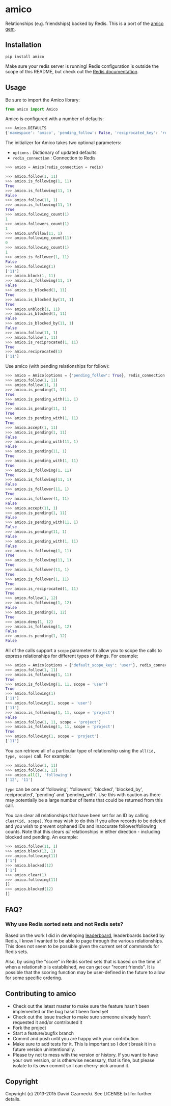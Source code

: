 # amico

Relationships (e.g. friendships) backed by Redis. This is a port of the [amico gem](https://github.com/agoragames/amico).

## Installation

`pip install amico`

Make sure your redis server is running! Redis configuration is outside the scope of this README, but
check out the [Redis documentation](http://redis.io/documentation).

## Usage

Be sure to import the Amico library:

```python
from amico import Amico
```

Amico is configured with a number of defaults:

```python
>>> Amico.DEFAULTS
{'namespace': 'amico', 'pending_follow': False, 'reciprocated_key': 'reciprocated', 'followers_key': 'followers', 'pending_with_key': 'pending_with', 'following_key': 'following', 'page_size': 25, 'pending_key': 'pending', 'blocked_by_key': 'blocked_by', 'default_scope_key': 'default', 'blocked_key': 'blocked'}
```

The initializer for Amico takes two optional parameters:

* `options` : Dictionary of updated defaults
* `redis_connection` : Connection to Redis

```python
>>> amico = Amico(redis_connection = redis)
```

```python
>>> amico.follow(1, 11)
>>> amico.is_following(1, 11)
True
>>> amico.is_following(11, 1)
False
>>> amico.follow(11, 1)
>>> amico.is_following(11, 1)
True
>>> amico.following_count(1)
1
>>> amico.followers_count(1)
1
>>> amico.unfollow(11, 1)
>>> amico.following_count(11)
0
>>> amico.following_count(1)
1
>>> amico.is_follower(1, 11)
False
>>> amico.following(1)
['11']
>>> amico.block(1, 11)
>>> amico.is_following(11, 1)
False
>>> amico.is_blocked(1, 11)
True
>>> amico.is_blocked_by(11, 1)
True
>>> amico.unblock(1, 11)
>>> amico.is_blocked(1, 11)
False
>>> amico.is_blocked_by(11, 1)
False
>>> amico.follow(11, 1)
>>> amico.follow(1, 11)
>>> amico.is_reciprocated(1, 11)
True
>>> amico.reciprocated(1)
['11']
```

Use amico (with pending relationships for follow):

```python
>>> amico = Amico(options = {'pending_follow': True}, redis_connection = redis)
>>> amico.follow(1, 11)
>>> amico.follow(11, 1)
>>> amico.is_pending(1, 11)
True
>>> amico.is_pending_with(11, 1)
True
>>> amico.is_pending(11, 1)
True
>>> amico.is_pending_with(1, 11)
True
>>> amico.accept(1, 11)
>>> amico.is_pending(1, 11)
False
>>> amico.is_pending_with(11, 1)
False
>>> amico.is_pending(11, 1)
True
>>> amico.is_pending_with(1, 11)
True
>>> amico.is_following(1, 11)
True
>>> amico.is_following(11, 1)
False
>>> amico.is_follower(11, 1)
True
>>> amico.is_follower(1, 11)
False
>>> amico.accept(11, 1)
>>> amico.is_pending(1, 11)
False
>>> amico.is_pending_with(11, 1)
False
>>> amico.is_pending(11, 1)
False
>>> amico.is_pending_with(1, 11)
False
>>> amico.is_following(1, 11)
True
>>> amico.is_following(11, 1)
True
>>> amico.is_follower(11, 1)
True
>>> amico.is_follower(1, 11)
True
>>> amico.is_reciprocated(1, 11)
True
>>> amico.follow(1, 12)
>>> amico.is_following(1, 12)
False
>>> amico.is_pending(1, 12)
True
>>> amico.deny(1, 12)
>>> amico.is_following(1, 12)
False
>>> amico.is_pending(1, 12)
False
```

All of the calls support a `scope` parameter to allow you to scope the calls to express relationships for different types of things. For example:

```python
>>> amico = Amico(options = {'default_scope_key': 'user'}, redis_connection = redis)
>>> amico.follow(1, 11)
>>> amico.is_following(1, 11)
True
>>> amico.is_following(1, 11, scope = 'user')
True
>>> amico.following(1)
['11']
>>> amico.following(1, scope = 'user')
['11']
>>> amico.is_following(1, 11, scope = 'project')
False
>>> amico.follow(1, 11, scope = 'project')
>>> amico.is_following(1, 11, scope = 'project')
True
>>> amico.following(1, scope = 'project')
['11']
```

You can retrieve all of a particular type of relationship using the `all(id, type, scope)` call. For example:

```python
>>> amico.follow(1, 11)
>>> amico.follow(1, 12)
>>> amico.all(1, 'following')
['12', '11']
```

`type` can be one of 'following', 'followers', 'blocked', 'blocked_by', reciprocated', 'pending' and 'pending_with'. Use this with caution as there may potentially be a large number of items that could be returned from this call.

You can clear all relationships that have been set for an ID by calling `clear(id, scope)`. You may wish to do this if you allow records to be deleted and you wish to prevent orphaned IDs and inaccurate follower/following counts. Note that this clears *all* relationships in either direction - including blocked and pending. An example:

```python
>>> amico.follow(11, 1)
>>> amico.block(12, 1)
>>> amico.following(11)
['1']
>>> amico.blocked(12)
['1']
>>> amico.clear(1)
>>> amico.following(11)
[]
>>> amico.blocked(12)
[]
```

## FAQ?

### Why use Redis sorted sets and not Redis sets?

Based on the work I did in developing [leaderboard](https://github.com/agoragames/leaderboard),
leaderboards backed by Redis, I know I wanted to be able to page through the various relationships.
This does not seem to be possible given the current set of commands for Redis sets.

Also, by using the "score" in Redis sorted sets that is based on the time of when a relationship
is established, we can get our "recent friends". It is possible that the scoring function may be
user-defined in the future to allow for some specific ordering.

## Contributing to amico

* Check out the latest master to make sure the feature hasn't been implemented or the bug hasn't been fixed yet
* Check out the issue tracker to make sure someone already hasn't requested it and/or contributed it
* Fork the project
* Start a feature/bugfix branch
* Commit and push until you are happy with your contribution
* Make sure to add tests for it. This is important so I don't break it in a future version unintentionally.
* Please try not to mess with the version or history. If you want to have your own version, or is otherwise necessary, that is fine, but please isolate to its own commit so I can cherry-pick around it.

## Copyright

Copyright (c) 2013-2015 David Czarnecki. See LICENSE.txt for further details.
